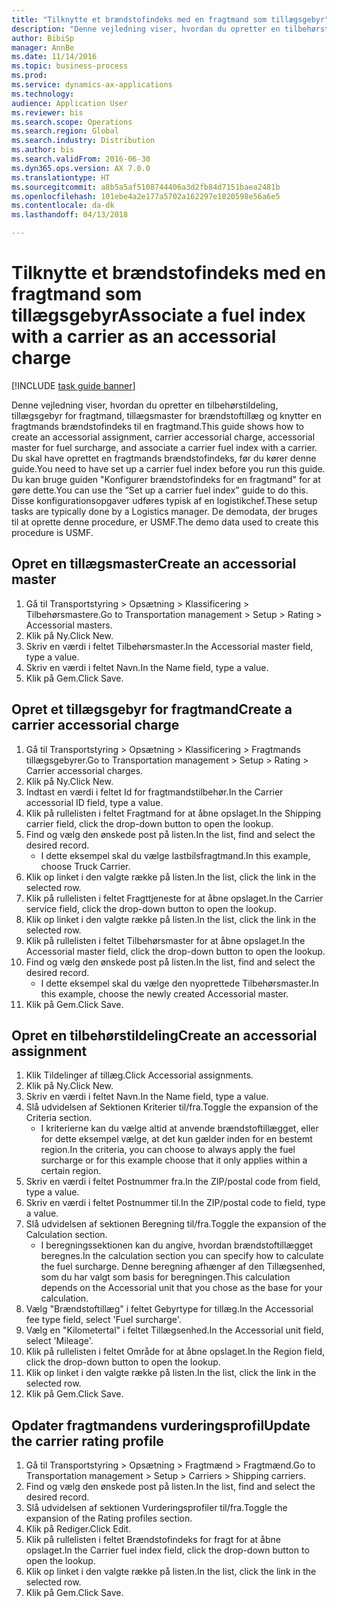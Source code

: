 ```yaml
--- 
title: "Tilknytte et brændstofindeks med en fragtmand som tillægsgebyr"
description: "Denne vejledning viser, hvordan du opretter en tilbehørstildeling, tillægsgebyr for fragtmand, tillægsmaster for brændstoftillæg og knytter en fragtmands brændstofindeks til en fragtmand."
author: BibiSp
manager: AnnBe
ms.date: 11/14/2016
ms.topic: business-process
ms.prod: 
ms.service: dynamics-ax-applications
ms.technology: 
audience: Application User
ms.reviewer: bis
ms.search.scope: Operations
ms.search.region: Global
ms.search.industry: Distribution
ms.author: bis
ms.search.validFrom: 2016-06-30
ms.dyn365.ops.version: AX 7.0.0
ms.translationtype: HT
ms.sourcegitcommit: a8b5a5af5108744406a3d2fb84d7151baea2481b
ms.openlocfilehash: 101ebe4a2e177a5702a162297e1820598e56a6e5
ms.contentlocale: da-dk
ms.lasthandoff: 04/13/2018

---
```

# <a name="associate-a-fuel-index-with-a-carrier-as-an-accessorial-charge"></a><span data-ttu-id="2be8f-103">Tilknytte et brændstofindeks med en fragtmand som tillægsgebyr</span><span class="sxs-lookup"><span data-stu-id="2be8f-103">Associate a fuel index with a carrier as an accessorial charge</span></span>

[!INCLUDE [task guide banner](../../includes/task-guide-banner.md)]

<span data-ttu-id="2be8f-104">Denne vejledning viser, hvordan du opretter en tilbehørstildeling, tillægsgebyr for fragtmand, tillægsmaster for brændstoftillæg og knytter en fragtmands brændstofindeks til en fragtmand.</span><span class="sxs-lookup"><span data-stu-id="2be8f-104">This guide shows how to create an accessorial assignment, carrier accessorial charge, accessorial master for fuel surcharge, and associate a carrier fuel index with a carrier.</span></span> <span data-ttu-id="2be8f-105">Du skal have oprettet en fragtmands brændstofindeks, før du kører denne guide.</span><span class="sxs-lookup"><span data-stu-id="2be8f-105">You need to have set up a carrier fuel index before you run this guide.</span></span> <span data-ttu-id="2be8f-106">Du kan bruge guiden "Konfigurer brændstofindeks for en fragtmand" for at gøre dette.</span><span class="sxs-lookup"><span data-stu-id="2be8f-106">You can use the “Set up a carrier fuel index” guide to do this.</span></span> <span data-ttu-id="2be8f-107">Disse konfigurationsopgaver udføres typisk af en logistikchef.</span><span class="sxs-lookup"><span data-stu-id="2be8f-107">These setup tasks are typically done by a Logistics manager.</span></span> <span data-ttu-id="2be8f-108">De demodata, der bruges til at oprette denne procedure, er USMF.</span><span class="sxs-lookup"><span data-stu-id="2be8f-108">The demo data used to create this procedure is USMF.</span></span>


## <a name="create-an-accessorial-master"></a><span data-ttu-id="2be8f-109">Opret en tillægsmaster</span><span class="sxs-lookup"><span data-stu-id="2be8f-109">Create an accessorial master</span></span>
1. <span data-ttu-id="2be8f-110">Gå til Transportstyring > Opsætning > Klassificering > Tilbehørsmastere.</span><span class="sxs-lookup"><span data-stu-id="2be8f-110">Go to Transportation management > Setup > Rating > Accessorial masters.</span></span>
2. <span data-ttu-id="2be8f-111">Klik på Ny.</span><span class="sxs-lookup"><span data-stu-id="2be8f-111">Click New.</span></span>
3. <span data-ttu-id="2be8f-112">Skriv en værdi i feltet Tilbehørsmaster.</span><span class="sxs-lookup"><span data-stu-id="2be8f-112">In the Accessorial master field, type a value.</span></span>
4. <span data-ttu-id="2be8f-113">Skriv en værdi i feltet Navn.</span><span class="sxs-lookup"><span data-stu-id="2be8f-113">In the Name field, type a value.</span></span>
5. <span data-ttu-id="2be8f-114">Klik på Gem.</span><span class="sxs-lookup"><span data-stu-id="2be8f-114">Click Save.</span></span>

## <a name="create-a-carrier-accessorial-charge"></a><span data-ttu-id="2be8f-115">Opret et tillægsgebyr for fragtmand</span><span class="sxs-lookup"><span data-stu-id="2be8f-115">Create a carrier accessorial charge</span></span>
1. <span data-ttu-id="2be8f-116">Gå til Transportstyring > Opsætning > Klassificering > Fragtmands tillægsgebyrer.</span><span class="sxs-lookup"><span data-stu-id="2be8f-116">Go to Transportation management > Setup > Rating > Carrier accessorial charges.</span></span>
2. <span data-ttu-id="2be8f-117">Klik på Ny.</span><span class="sxs-lookup"><span data-stu-id="2be8f-117">Click New.</span></span>
3. <span data-ttu-id="2be8f-118">Indtast en værdi i feltet Id for fragtmandstilbehør.</span><span class="sxs-lookup"><span data-stu-id="2be8f-118">In the Carrier accessorial ID field, type a value.</span></span>
4. <span data-ttu-id="2be8f-119">Klik på rullelisten i feltet Fragtmand for at åbne opslaget.</span><span class="sxs-lookup"><span data-stu-id="2be8f-119">In the Shipping carrier field, click the drop-down button to open the lookup.</span></span>
5. <span data-ttu-id="2be8f-120">Find og vælg den ønskede post på listen.</span><span class="sxs-lookup"><span data-stu-id="2be8f-120">In the list, find and select the desired record.</span></span>
    * <span data-ttu-id="2be8f-121">I dette eksempel skal du vælge lastbilsfragtmand.</span><span class="sxs-lookup"><span data-stu-id="2be8f-121">In this example, choose Truck Carrier.</span></span>  
6. <span data-ttu-id="2be8f-122">Klik op linket i den valgte række på listen.</span><span class="sxs-lookup"><span data-stu-id="2be8f-122">In the list, click the link in the selected row.</span></span>
7. <span data-ttu-id="2be8f-123">Klik på rullelisten i feltet Fragttjeneste for at åbne opslaget.</span><span class="sxs-lookup"><span data-stu-id="2be8f-123">In the Carrier service field, click the drop-down button to open the lookup.</span></span>
8. <span data-ttu-id="2be8f-124">Klik op linket i den valgte række på listen.</span><span class="sxs-lookup"><span data-stu-id="2be8f-124">In the list, click the link in the selected row.</span></span>
9. <span data-ttu-id="2be8f-125">Klik på rullelisten i feltet Tilbehørsmaster for at åbne opslaget.</span><span class="sxs-lookup"><span data-stu-id="2be8f-125">In the Accessorial master field, click the drop-down button to open the lookup.</span></span>
10. <span data-ttu-id="2be8f-126">Find og vælg den ønskede post på listen.</span><span class="sxs-lookup"><span data-stu-id="2be8f-126">In the list, find and select the desired record.</span></span>
    * <span data-ttu-id="2be8f-127">I dette eksempel skal du vælge den nyoprettede Tilbehørsmaster.</span><span class="sxs-lookup"><span data-stu-id="2be8f-127">In this example, choose the newly created Accessorial master.</span></span>  
11. <span data-ttu-id="2be8f-128">Klik på Gem.</span><span class="sxs-lookup"><span data-stu-id="2be8f-128">Click Save.</span></span>

## <a name="create-an-accessorial-assignment"></a><span data-ttu-id="2be8f-129">Opret en tilbehørstildeling</span><span class="sxs-lookup"><span data-stu-id="2be8f-129">Create an accessorial assignment</span></span>
1. <span data-ttu-id="2be8f-130">Klik Tildelinger af tillæg.</span><span class="sxs-lookup"><span data-stu-id="2be8f-130">Click Accessorial assignments.</span></span>
2. <span data-ttu-id="2be8f-131">Klik på Ny.</span><span class="sxs-lookup"><span data-stu-id="2be8f-131">Click New.</span></span>
3. <span data-ttu-id="2be8f-132">Skriv en værdi i feltet Navn.</span><span class="sxs-lookup"><span data-stu-id="2be8f-132">In the Name field, type a value.</span></span>
4. <span data-ttu-id="2be8f-133">Slå udvidelsen af Sektionen Kriterier til/fra.</span><span class="sxs-lookup"><span data-stu-id="2be8f-133">Toggle the expansion of the Criteria section.</span></span>
    * <span data-ttu-id="2be8f-134">I kriterierne kan du vælge altid at anvende brændstoftillægget, eller for dette eksempel vælge, at det kun gælder inden for en bestemt region.</span><span class="sxs-lookup"><span data-stu-id="2be8f-134">In the criteria, you can choose to always apply the fuel surcharge or for this example choose that it only applies within a certain region.</span></span>  
5. <span data-ttu-id="2be8f-135">Skriv en værdi i feltet Postnummer fra.</span><span class="sxs-lookup"><span data-stu-id="2be8f-135">In the ZIP/postal code from field, type a value.</span></span>
6. <span data-ttu-id="2be8f-136">Skriv en værdi i feltet Postnummer til.</span><span class="sxs-lookup"><span data-stu-id="2be8f-136">In the ZIP/postal code to field, type a value.</span></span>
7. <span data-ttu-id="2be8f-137">Slå udvidelsen af sektionen Beregning til/fra.</span><span class="sxs-lookup"><span data-stu-id="2be8f-137">Toggle the expansion of the Calculation section.</span></span>
    * <span data-ttu-id="2be8f-138">I beregningssektionen kan du angive, hvordan brændstoftillægget beregnes.</span><span class="sxs-lookup"><span data-stu-id="2be8f-138">In the calculation section you can specify how to calculate the fuel surcharge.</span></span> <span data-ttu-id="2be8f-139">Denne beregning afhænger af den Tillægsenhed, som du har valgt som basis for beregningen.</span><span class="sxs-lookup"><span data-stu-id="2be8f-139">This calculation depends on the Accessorial unit that you chose as the base for your calculation.</span></span>  
8. <span data-ttu-id="2be8f-140">Vælg "Brændstoftillæg" i feltet Gebyrtype for tillæg.</span><span class="sxs-lookup"><span data-stu-id="2be8f-140">In the Accessorial fee type field, select 'Fuel surcharge'.</span></span>
9. <span data-ttu-id="2be8f-141">Vælg en "Kilometertal" i feltet Tillægsenhed.</span><span class="sxs-lookup"><span data-stu-id="2be8f-141">In the Accessorial unit field, select 'Mileage'.</span></span>
10. <span data-ttu-id="2be8f-142">Klik på rullelisten i feltet Område for at åbne opslaget.</span><span class="sxs-lookup"><span data-stu-id="2be8f-142">In the Region field, click the drop-down button to open the lookup.</span></span>
11. <span data-ttu-id="2be8f-143">Klik op linket i den valgte række på listen.</span><span class="sxs-lookup"><span data-stu-id="2be8f-143">In the list, click the link in the selected row.</span></span>
12. <span data-ttu-id="2be8f-144">Klik på Gem.</span><span class="sxs-lookup"><span data-stu-id="2be8f-144">Click Save.</span></span>

## <a name="update-the-carrier-rating-profile"></a><span data-ttu-id="2be8f-145">Opdater fragtmandens vurderingsprofil</span><span class="sxs-lookup"><span data-stu-id="2be8f-145">Update the carrier rating profile</span></span>
1. <span data-ttu-id="2be8f-146">Gå til Transportstyring > Opsætning > Fragtmænd > Fragtmænd.</span><span class="sxs-lookup"><span data-stu-id="2be8f-146">Go to Transportation management > Setup > Carriers > Shipping carriers.</span></span>
2. <span data-ttu-id="2be8f-147">Find og vælg den ønskede post på listen.</span><span class="sxs-lookup"><span data-stu-id="2be8f-147">In the list, find and select the desired record.</span></span>
3. <span data-ttu-id="2be8f-148">Slå udvidelsen af sektionen Vurderingsprofiler til/fra.</span><span class="sxs-lookup"><span data-stu-id="2be8f-148">Toggle the expansion of the Rating profiles section.</span></span>
4. <span data-ttu-id="2be8f-149">Klik på Rediger.</span><span class="sxs-lookup"><span data-stu-id="2be8f-149">Click Edit.</span></span>
5. <span data-ttu-id="2be8f-150">Klik på rullelisten i feltet Brændstofindeks for fragt for at åbne opslaget.</span><span class="sxs-lookup"><span data-stu-id="2be8f-150">In the Carrier fuel index field, click the drop-down button to open the lookup.</span></span>
6. <span data-ttu-id="2be8f-151">Klik op linket i den valgte række på listen.</span><span class="sxs-lookup"><span data-stu-id="2be8f-151">In the list, click the link in the selected row.</span></span>
7. <span data-ttu-id="2be8f-152">Klik på Gem.</span><span class="sxs-lookup"><span data-stu-id="2be8f-152">Click Save.</span></span>



